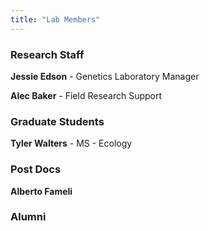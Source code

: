 ```yaml
---
title: "Lab Members"
---
```

### Research Staff

**Jessie Edson** - Genetics Laboratory Manager

**Alec Baker** - Field Research Support

### Graduate Students

**Tyler Walters** - MS - Ecology

### Post Docs

**Alberto Fameli**

### Alumni



